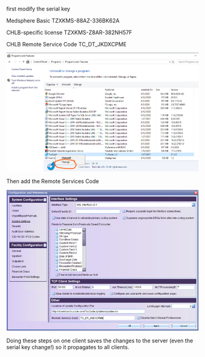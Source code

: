 first modify the serial key

Medsphere Basic
TZXKMS-88AZ-336BK62A

CHLB-specific license
TZXKMS-Z8AR-382NH57F

CHLB Remote Service Code
TC_DT_JKDXCPME

![image.png](/.attachments/image-a55e2a14-677e-4841-88e0-b8df16712843.png)

Then add the Remote Services Code

![image.png](/.attachments/image-6301e2b1-910b-4af7-950a-c288a6aacc97.png)

Doing these steps on one client saves the changes to the server (even the serial key change!) so it propagates to all clients.
